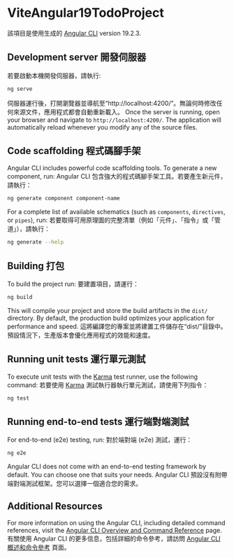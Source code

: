# ViteAngular19TodoProject

該項目是使用生成的 [Angular CLI](https://github.com/angular/angular-cli) version 19.2.3.

## Development server 開發伺服器

若要啟動本機開發伺服器，請執行:

```bash
ng serve
```
伺服器運行後，打開瀏覽器並導航至“http://localhost:4200/”。無論何時修改任何來源文件，應用程式都會自動重新載入。
Once the server is running, open your browser and navigate to `http://localhost:4200/`. The application will automatically reload whenever you modify any of the source files.

## Code scaffolding 程式碼腳手架

Angular CLI includes powerful code scaffolding tools. To generate a new component, run:
Angular CLI 包含強大的程式碼腳手架工具。若要產生新元件，請執行：

```bash
ng generate component component-name
```

For a complete list of available schematics (such as `components`, `directives`, or `pipes`), run:
若要取得可用原理圖的完整清單（例如「元件」、「指令」或「管道」），請執行：
```bash
ng generate --help
```

## Building 打包

To build the project run:
要建置項目，請運行：
```bash
ng build
```

This will compile your project and store the build artifacts in the `dist/` directory. By default, the production build optimizes your application for performance and speed.
這將編譯您的專案並將建置工件儲存在“dist/”目錄中。預設情況下，生產版本會優化應用程式的效能和速度。
## Running unit tests 運行單元測試

To execute unit tests with the [Karma](https://karma-runner.github.io) test runner, use the following command:
若要使用 [Karma](https://karma-runner.github.io) 測試執行器執行單元測試，請使用下列指令：
```bash
ng test
```

## Running end-to-end tests 運行端對端測試

For end-to-end (e2e) testing, run:
對於端對端 (e2e) 測試，運行：
```bash
ng e2e
```

Angular CLI does not come with an end-to-end testing framework by default. You can choose one that suits your needs.
Angular CLI 預設沒有附帶端對端測試框架。您可以選擇一個適合您的需求。
## Additional Resources

For more information on using the Angular CLI, including detailed command references, visit the [Angular CLI Overview and Command Reference](https://angular.dev/tools/cli) page.
有關使用 Angular CLI 的更多信息，包括詳細的命令參考，請訪問 [Angular CLI 概述和命令參考](https://angular.dev/tools/cli) 頁面。
